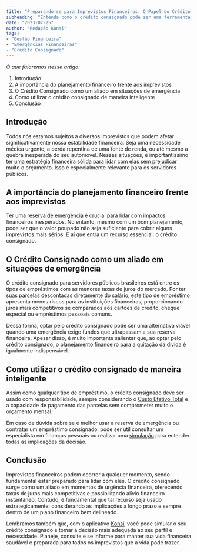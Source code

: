 ```yaml
---
title: "Preparando-se para Imprevistos Financeiros: O Papel do Crédito Consignado"
subheading: "Entenda como o crédito consignado pode ser uma ferramenta importante na preparação para situações financeiras inesperadas."
date: "2023-07-25"
author: "Redação Konsi"
tags:
- "Gestão Financeira"
- "Emergências Financeiras"
- "Crédito Consignado"
---
```


_O que falaremos nesse artigo:_

1. Introdução
2. A importância do planejamento financeiro frente aos imprevistos
3. O Crédito Consignado como um aliado em situações de emergência
4. Como utilizar o crédito consignado de maneira inteligente
5. Conclusão

## Introdução

Todos nós estamos sujeitos a diversos imprevistos que podem afetar significativamente nossa estabilidade financeira. Seja uma necessidade médica urgente, a perda repentina de uma fonte de renda, ou até mesmo a quebra inesperada do seu automóvel. Nessas situações, é importantíssimo ter uma estratégia financeira sólida para lidar com elas sem prejudicar muito o orçamento. Isso é especialmente relevante para os servidores públicos.

## A importância do planejamento financeiro frente aos imprevistos

Ter uma [reserva de emergência](http://konsi.com.br/postagens/a-importncia-da-reserva-de-emergncia-e-como-constru-la-com-inteligncia-financeira) é crucial para lidar com impactos financeiros inesperados. No entanto, mesmo com um bom planejamento, pode ser que o valor poupado não seja suficiente para cobrir alguns imprevistos mais sérios. É aí que entra um recurso essencial: o crédito consignado.

## O Crédito Consignado como um aliado em situações de emergência

O crédito consignado para servidores públicos brasileiros está entre os tipos de empréstimos com as menores taxas de juros do mercado. Por ter suas parcelas descontadas diretamente do salário, este tipo de empréstimo apresenta menos riscos para as instituições financeiras, proporcionando juros mais competitivos se comparados aos cartões de crédito, cheque especial ou empréstimos pessoais comuns.

Dessa forma, optar pelo crédito consignado pode ser uma alternativa viável quando uma emergência exige fundos que ultrapassam a sua reserva financeira. Apesar disso, é muito importante salientar que, ao optar pelo crédito consignado, o planejamento financeiro para a quitação da dívida é igualmente indispensável. 

## Como utilizar o crédito consignado de maneira inteligente

Assim como qualquer tipo de empréstimo, o crédito consignado deve ser usado com responsabilidade, sempre considerando o [Custo Efetivo Total](http://konsi.com.br/postagens/aprenda-a-avaliar-o-custo-efetivo-total-cet-de-um-emprstimo-consignado) e a capacidade de pagamento das parcelas sem comprometer muito o orçamento mensal.

Em caso de dúvida sobre se é melhor usar a reserva de emergência ou contratar um empréstimo consignado, pode ser útil consultar um especialista em finanças pessoais ou realizar uma [simulação](http://konsi.com.br/postagens/simular-emprestimo-consignado) para entender todas as implicações da decisão.

## Conclusão

Imprevistos financeiros podem ocorrer a qualquer momento, sendo fundamental estar preparado para lidar com eles. O crédito consignado surge como um aliado em momentos de urgência financeira, oferecendo taxas de juros mais competitivas e possibilitando alívio financeiro instantâneo. Contudo, é fundamental que tal recurso seja usado estrategicamente, considerando as implicações a longo prazo e sempre dentro de um plano financeiro bem delineado.

Lembramos também que, com o aplicativo [Konsi](http://konsi.com.br_download), você pode simular o seu crédito consignado e tomar a decisão mais adequada ao seu perfil e necessidade. Planeje, consulte e se informe para manter sua vida financeira saudável e preparada para todos os imprevistos que a vida pode trazer.

